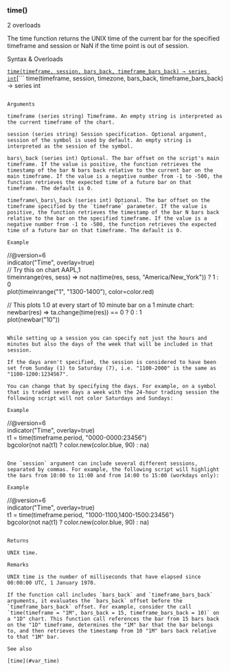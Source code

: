 ### time()

2 overloads

The time function returns the UNIX time of the current bar for the specified timeframe and session or NaN if the time point is out of session.

Syntax & Overloads

[```
time(timeframe, session, bars_back, timeframe_bars_back) → series int
```](#fun_time-0)[```
time(timeframe, session, timezone, bars_back, timeframe_bars_back) → series int
```](#fun_time-1)

Arguments

timeframe (series string) Timeframe. An empty string is interpreted as the current timeframe of the chart.

session (series string) Session specification. Optional argument, session of the symbol is used by default. An empty string is interpreted as the session of the symbol.

bars\_back (series int) Optional. The bar offset on the script's main timeframe. If the value is positive, the function retrieves the timestamp of the bar N bars back relative to the current bar on the main timeframe. If the value is a negative number from -1 to -500, the function retrieves the expected time of a future bar on that timeframe. The default is 0.

timeframe\_bars\_back (series int) Optional. The bar offset on the timeframe specified by the `timeframe` parameter. If the value is positive, the function retrieves the timestamp of the bar N bars back relative to the bar on the specified timeframe. If the value is a negative number from -1 to -500, the function retrieves the expected time of a future bar on that timeframe. The default is 0.

Example

```
//@version=6  
indicator("Time", overlay=true)  
// Try this on chart AAPL,1  
timeinrange(res, sess) => not na(time(res, sess, "America/New_York")) ? 1 : 0  
plot(timeinrange("1", "1300-1400"), color=color.red)  
  
// This plots 1.0 at every start of 10 minute bar on a 1 minute chart:  
newbar(res) => ta.change(time(res)) == 0 ? 0 : 1  
plot(newbar("10"))
```

While setting up a session you can specify not just the hours and minutes but also the days of the week that will be included in that session.

If the days aren't specified, the session is considered to have been set from Sunday (1) to Saturday (7), i.e. "1100-2000" is the same as "1100-1200:1234567".

You can change that by specifying the days. For example, on a symbol that is traded seven days a week with the 24-hour trading session the following script will not color Saturdays and Sundays:

Example

```
//@version=6  
indicator("Time", overlay=true)  
t1 = time(timeframe.period, "0000-0000:23456")  
bgcolor(not na(t1) ? color.new(color.blue, 90) : na)
```

One `session` argument can include several different sessions, separated by commas. For example, the following script will highlight the bars from 10:00 to 11:00 and from 14:00 to 15:00 (workdays only):

Example

```
//@version=6  
indicator("Time", overlay=true)  
t1 = time(timeframe.period, "1000-1100,1400-1500:23456")  
bgcolor(not na(t1) ? color.new(color.blue, 90) : na)
```

Returns

UNIX time.

Remarks

UNIX time is the number of milliseconds that have elapsed since 00:00:00 UTC, 1 January 1970.

If the function call includes `bars_back` and `timeframe_bars_back` arguments, it evaluates the `bars_back` offset before the `timeframe_bars_back` offset. For example, consider the call `time(timeframe = "1M", bars_back = 15, timeframe_bars_back = 10)` on a "1D" chart. This function call references the bar from 15 bars back on the "1D" timeframe, determines the "1M" bar that the bar belongs to, and then retrieves the timestamp from 10 "1M" bars back relative to that "1M" bar.

See also

[time](#var_time)
